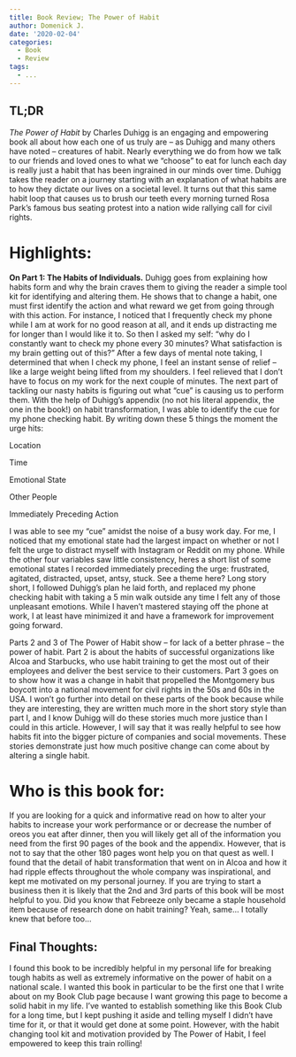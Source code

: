 ```yaml
---
title: Book Review; The Power of Habit
author: Domenick J.
date: '2020-02-04'
categories:
  - Book
  - Review
tags:
  - ...
---
```


## TL;DR

_The Power of Habit_ by Charles Duhigg is an engaging and empowering book all about how each one of us truly are – as Duhigg and many others have noted – creatures of habit. Nearly everything we do from how we talk to our friends and loved ones to what we “choose” to eat for lunch each day is really just a habit that has been ingrained in our minds over time. Duhigg takes the reader on a journey starting with an explanation of what habits are to how they dictate our lives on a societal level. It turns out that this same habit loop that causes us to brush our teeth every morning turned Rosa Park’s famous bus seating protest into a nation wide rallying call for civil rights.

# Highlights:

**On Part 1: The Habits of Individuals.** Duhigg goes from explaining how habits form and why the brain craves them to giving the reader a simple tool kit for identifying and altering them. He shows that to change a habit, one must first identify the action and what reward we get from going through with this action. For instance, I noticed that I frequently check my phone while I am at work for no good reason at all, and it ends up distracting me for longer than I would like it to. So then I asked my self: “why do I constantly want to check my phone every 30 minutes? What satisfaction is my brain getting out of this?” After a few days of mental note taking, I determined that when I check my phone, I feel an instant sense of relief – like a large weight being lifted from my shoulders. I feel relieved that I don’t have to focus on my work for the next couple of minutes.
The next part of tackling our nasty habits is figuring out what “cue” is causing us to perform them. With the help of Duhigg’s appendix (no not his literal appendix, the one in the book!) on habit transformation, I was able to identify the cue for my phone checking habit. By writing down these 5 things the moment the urge hits:

Location

Time

Emotional State

Other People

Immediately Preceding Action

I was able to see my “cue” amidst the noise of a busy work day. For me, I noticed that my emotional state had the largest impact on whether or not I felt the urge to distract myself with Instagram or Reddit on my phone. While the other four variables saw little consistency, heres a short list of some emotional states I recorded immediately preceding the urge: frustrated, agitated, distracted, upset, antsy, stuck. See a theme here?
Long story short, I followed Duhigg’s plan he laid forth, and replaced my phone checking habit with taking a 5 min walk outside any time I felt any of those unpleasant emotions. While I haven’t mastered staying off the phone at work, I at least have minimized it and have a framework for improvement going forward.

Parts 2 and 3 of The Power of Habit show – for lack of a better phrase – the power of habit. Part 2 is about the habits of successful organizations like Alcoa and Starbucks, who use habit training to get the most out of their employees and deliver the best service to their customers. Part 3 goes on to show how it was a change in habit that propelled the Montgomery bus boycott into a national movement for civil rights in the 50s and 60s in the USA. I won’t go further into detail on these parts of the book because while they are interesting, they are written much more in the short story style than part I, and I know Duhigg will do these stories much more justice than I could in this article. However, I will say that it was really helpful to see how habits fit into the bigger picture of companies and social movements. These stories demonstrate just how much positive change can come about by altering a single habit.

# Who is this book for:

If you are looking for a quick and informative read on how to alter your habits to increase your work performance or or decrease the number of oreos you eat after dinner, then you will likely get all of the information you need from the first 90 pages of the book and the appendix. However, that is not to say that the other 180 pages wont help you on that quest as well. I found that the detail of habit transformation that went on in Alcoa and how it had ripple effects throughout the whole company was inspirational, and kept me motivated on my personal journey.
If you are trying to start a business then it is likely that the 2nd and 3rd parts of this book will be most helpful to you. Did you know that Febreeze only became a staple household item because of research done on habit training? Yeah, same… I totally knew that before too… 

## Final Thoughts:

I found this book to be incredibly helpful in my personal life for breaking tough habits as well as extremely informative on the power of habit on a national scale. I wanted this book in particular to be the first one that I write about on my Book Club page because I want growing this page to become a solid habit in my life. I’ve wanted to establish something like this Book Club for a long time, but I kept pushing it aside and telling myself I didn’t have time for it, or that it would get done at some point. However, with the habit changing tool kit and motivation provided by The Power of Habit, I feel empowered to keep this train rolling!
